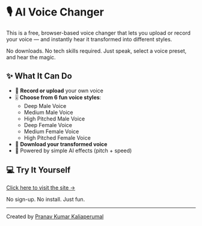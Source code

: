 # 🎙️ AI Voice Changer

This is a free, browser-based voice changer that lets you upload or record your voice — and instantly hear it transformed into different styles.

No downloads. No tech skills required. Just speak, select a voice preset, and hear the magic.

## ✨ What It Can Do

- 🎤 **Record or upload** your own voice
- 🎚️ **Choose from 6 fun voice styles**:
  - Deep Male Voice
  - Medium Male Voice
  - High Pitched Male Voice
  - Deep Female Voice
  - Medium Female Voice
  - High Pitched Female Voice
- 🔁 **Download your transformed voice**
- 🧠 Powered by simple AI effects (pitch + speed)

## 💻 Try It Yourself

[Click here to visit the site →](https://pranavkkp4.github.io/voice-changer-app/)

No sign-up. No install. Just fun.

---

Created by [Pranav Kumar Kaliaperumal](https://github.com/pranavkkp4)
